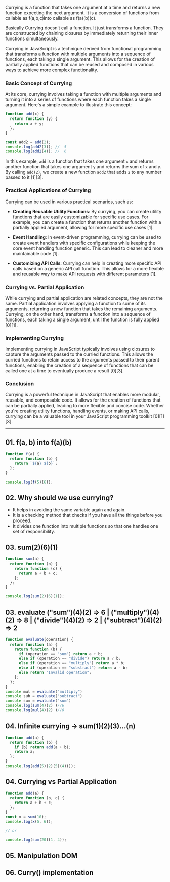 Currying is a function that takes one argument at a time and returns a new function expecting the next argument. It is a conversion of functions from callable as f(a,b,c)into callable as f(a)(b)(c).

Basically Currying doesn’t call a function. It just transforms a function. They are constructed by chaining closures by immediately returning their inner functions simultaneously.

Currying in JavaScript is a technique derived from functional programming that transforms a function with multiple arguments into a sequence of functions, each taking a single argument. This allows for the creation of partially applied functions that can be reused and composed in various ways to achieve more complex functionality.

### Basic Concept of Currying

At its core, currying involves taking a function with multiple arguments and turning it into a series of functions where each function takes a single argument. Here's a simple example to illustrate this concept:

```javascript
function add(x) {
  return function (y) {
    return x + y;
  };
}

const add2 = add(2);
console.log(add2(3)); //  5
console.log(add2(4)); //  6
```

In this example, `add` is a function that takes one argument `x` and returns another function that takes one argument `y` and returns the sum of `x` and `y`. By calling `add(2)`, we create a new function `add2` that adds `2` to any number passed to it [1][3].

### Practical Applications of Currying

Currying can be used in various practical scenarios, such as:

- **Creating Reusable Utility Functions**: By currying, you can create utility functions that are easily customizable for specific use cases. For example, you can create a function that returns another function with a partially applied argument, allowing for more specific use cases [1].

- **Event Handling**: In event-driven programming, currying can be used to create event handlers with specific configurations while keeping the core event handling function generic. This can lead to cleaner and more maintainable code [1].

- **Customizing API Calls**: Currying can help in creating more specific API calls based on a generic API call function. This allows for a more flexible and reusable way to make API requests with different parameters [1].

### Currying vs. Partial Application

While currying and partial application are related concepts, they are not the same. Partial application involves applying a function to some of its arguments, returning a new function that takes the remaining arguments. Currying, on the other hand, transforms a function into a sequence of functions, each taking a single argument, until the function is fully applied [0][1].

### Implementing Currying

Implementing currying in JavaScript typically involves using closures to capture the arguments passed to the curried functions. This allows the curried functions to retain access to the arguments passed to their parent functions, enabling the creation of a sequence of functions that can be called one at a time to eventually produce a result [0][3].

### Conclusion

Currying is a powerful technique in JavaScript that enables more modular, reusable, and composable code. It allows for the creation of functions that can be partially applied, leading to more flexible and concise code. Whether you're creating utility functions, handling events, or making API calls, currying can be a valuable tool in your JavaScript programming toolkit [0][1][3].

---

## 01. f(a, b) into f(a)(b)

```javascript
function f(a) {
  return function (b) {
    return `${a} ${b}`;
  };
}

console.log(f(5)(6));
```

## 02. Why should we use currying?

- It helps in avoiding the same variable again and again.
- It is a checking method that checks if you have all the things before you proceed.
- It divides one function into multiple functions so that one handles one set of responsibility.

## 03. sum(2)(6)(1)

```javascript
function sum(a) {
  return function (b) {
    return function (c) {
      return a + b + c;
    };
  };
}

console.log(sum(2)(6)(1));
```

## 03. evaluate ("sum")(4)(2) => 6 | ("multiply")(4)(2) => 8 | ("divide")(4)(2) => 2 | ("subtract")(4)(2) => 2

```javascript
function evaluate(operation) {
  return function (a) {
    return function (b) {
      if (operation == "sum") return a + b;
      else if (operation == "divide") return a / b;
      else if (operation == "multiply") return a * b;
      else if (operation == "substract") return a - b;
      else return "Invalid operation";
    };
  };
}
console mul = evaluate("multiply")
console sub = evaluate("subtract")
console sum = evaluate("sum")
console.log(sum(4)(2) )//6
console.log(mul(4)(2) )//8
```

## 04. Infinite currying -> sum(1)(2)(3)...(n)

```javascript
function add(a) {
  return function (b) {
    if (b) return add(a + b);
    return a;
  };
}
console.log(add(5)(2)(5)(4)());
```

## 04. Currying vs Partial Application

```javascript
function add(a) {
  return function (b, c) {
    return a + b + c;
  };
}
const x = sum(10);
console.log(x(5, 6));

// or

console.log(sum(20)(1, 4));
```

## 05. Manipulation DOM

## 06. Curry() implementation
